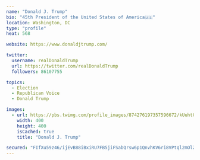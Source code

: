 ```yaml
---
name: "Donald J. Trump"
bio: "45th President of the United States of America🇺🇸"
location: Washington, DC
type: "profile"
heat: 568

website: https://www.donaldjtrump.com/

twitter:
  username: realDonaldTrump
  url: https://twitter.com/realDonaldTrump
  followers: 86107755

topics:
  - Election
  - Republican Voice
  - Donald Trump

images:
  - url: https://pbs.twimg.com/profile_images/874276197357596672/kUuht00m_400x400.jpg
    width: 400
    height: 400
    isCached: true
    title: "Donald J. Trump"

secured: "FIfXu59z46/ijEvB88iBxiRU7FB5jiFSabQrsw6p1QnvhKV6ri8VPtql2mOlZ/GkE8heUjkFxh5GLgrGkJqhWnOZm3dswV0EMIDiTy6x0kFuq/U8ahSPBGdH8bT+K1xtzWCTYL1Xc1wRcSbeczSNJRr/afZJ9G9vBFBa95n0uCXcJBlCG+E/nPK1Dv36KTvLADYBP5Grw7durKbe6geU8XZKKLbR3694XirurBBiWFdV/UX6AWUs/qtRMcpcX46sWGPdyXTO952QYCSvzaRi4ekEQL9Jwj8XlpUHURrZmY+adda8lPcu8vvPlYqqR2YoxUB+0FQce6cJelXL0l6YpmJl8iSQYevaPB4vRX8iUkle6qQSZTqGayGPAejnvpoD;dqJN8gmpouWqT5N4/QYoXg=="
---
```


